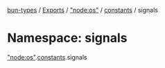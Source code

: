 [bun-types](../README.md) / [Exports](../modules.md) / ["node:os"](node_os_.md) / [constants](node_os_.constants.md) / signals

# Namespace: signals

["node:os"](node_os_.md).[constants](node_os_.constants.md).signals
